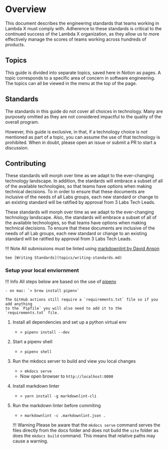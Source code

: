 # Overview

This document describes the engineering standards that teams working in Lambda X
must comply with. Adherence to these standards is critical to the continued
success of the Lambda X organization, as they allow us to more effectively
manage the scores of teams working across hundreds of products.

## Topics

This guide is divided into separate topics, saved here in Notion as pages.
A topic corresponds to a specific area of concern in software engineering.
The topics can all be viewed in the menu at the top of the page.

## Standards

The standards in this guide do not cover all choices in technology. Many are
purposely omitted as they are not considered impactful to the quality of the
overall program.

However, this guide is exclusive, in that, if a technology choice
is _not_ mentioned as part of a topic, you can assume the use of that technology
is prohibited. When in doubt, please open an issue or submit a PR to start
a discussion.

## Contributing

These standards will morph over time as we adapt to the ever-changing technology
landscape. In addition, the stardards will embrace a subset of all of the
available technologies, so that teams have options when making technical
decisions. To in order to ensure that these documents are inclusive of the needs
of all Labs groups, each new standard or change to an existing standard will be
ratified by approval from 3 Labs Tech Leads.

These standards will morph over time as we adapt to the ever-changing technology
landscape. Also, the standards will embrace a subset of all of the
available technologies, so that teams have options when making technical
decisions. To ensure that these documents are inclusive of the needs
of all Lab groups, each new standard or change to an existing standard will be
ratified by approval from 3 Labs Tech Leads.

!!! Note
All submissions must be linted using [markdownlint by David Anson](https://github.com/DavidAnson/markdownlint)

    See [Writing Standards](topics/writing-standards.md)

### Setup your local enviornment

!!! Info
All steps below are based on the use of [pipenv](https://pipenv.kennethreitz.org/en/latest/)

    - on mac: `> brew install pipenv`

    The GitHub actions still require a `requirements.txt` file so if you add anything
    to the `Pipfile` you will also need to add it to the `requirements.txt` file.

1. Install all dependencies and set up a python virtual env
    - `> pipenv install --dev`
2. Start a pipenv shell
    - `> pipenv shell`
3. Run the mkdocs server to build and view you local changes
    - `> mkdocs serve`
    - Now open browser to `http://localhost:8000`
4. Install markdown linter
    - `> yarn install -g markdownlint-cli`
5. Run the markdown linter before commiting

    - `> markdownlint -c .markdownlint.json .`

    !!! Warning
    Please be aware that the `mkdocs serve` command serves the files
    directly from the docs folder and does not build the `site` folder
    as does the `mkdocs build` command. This means that relative paths
    may cause a warning.
